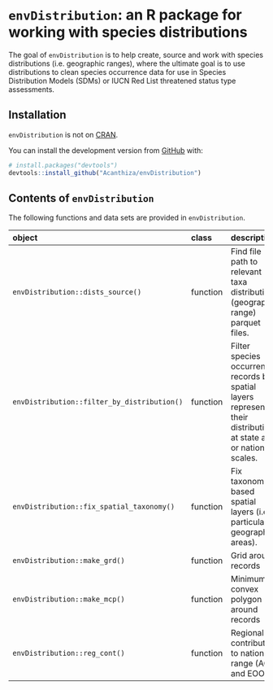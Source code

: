 
<!-- README.md is generated from README.Rmd. Please edit that file -->

# `envDistribution`: an R package for working with species distributions

<!-- badges: start -->
<!-- badges: end -->

The goal of `envDistribution` is to help create, source and work with
species distributions (i.e. geographic ranges), where the ultimate goal
is to use distributions to clean species occurrence data for use in
Species Distribution Models (SDMs) or IUCN Red List threatened status
type assessments.

## Installation

`envDistribution` is not on [CRAN](https://CRAN.R-project.org).

You can install the development version from
[GitHub](https://github.com/) with:

``` r
# install.packages("devtools")
devtools::install_github("Acanthiza/envDistribution")
```

## Contents of `envDistribution`

The following functions and data sets are provided in `envDistribution`.

| object                                      | class    | description                                                                                                           |
|:--------------------------------------------|:---------|:----------------------------------------------------------------------------------------------------------------------|
| `envDistribution::dists_source()`           | function | Find file path to relevant taxa distribution (geographic range) parquet files.                                        |
| `envDistribution::filter_by_distribution()` | function | Filter species occurrence records by spatial layers representing their distributions at state and or national scales. |
| `envDistribution::fix_spatial_taxonomy()`   | function | Fix taxonomies based spatial layers (i.e. in particular geographic areas).                                            |
| `envDistribution::make_grd()`               | function | Grid around records                                                                                                   |
| `envDistribution::make_mcp()`               | function | Minimum convex polygon around records                                                                                 |
| `envDistribution::reg_cont()`               | function | Regional contribution to national range (AOO and EOO)                                                                 |
